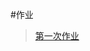 #作业
> [第一次作业](https://github.com/cocolive/compuational_physics_N2015301510001/blob/master/Exercise_01.md)
